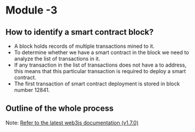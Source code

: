 # Module -3

## How to identify a smart contract block?

- A block holds records of multiple transactions mined to it. 
- To determine whether we have a smart contract in the block we need to analyze the list of transactions in it.
- If any transaction in the list of transactions does not have a to address, this means that this particular transaction is required to deploy a smart contract. 
- The first transaction of smart contract deployment is stored in block number 12841. 

## Outline of the whole process


Note: [Refer to the latest web3js documentation (v1.7.0)](https://web3js.readthedocs.io/en/v1.7.0/web3-eth-accounts.html)
